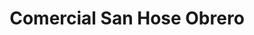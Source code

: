 ---
title: "Comercial San Hose Obrero"
url: /ciudad-del-este/comercial-san-hose-obrero/
shop: Allgemein
---